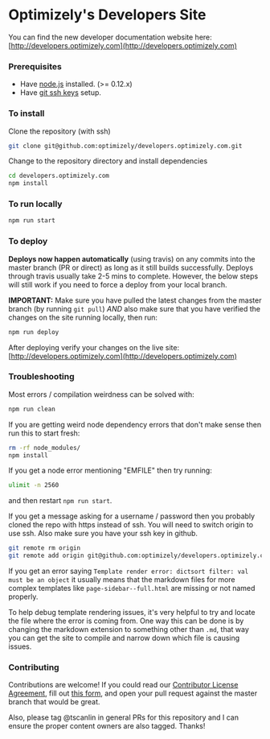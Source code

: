 # Optimizely's Developers Site
You can find the new developer documentation website here: [http://developers.optimizely.com](http://developers.optimizely.com)

### Prerequisites
- Have [node.js](https://nodejs.org/) installed. (>= 0.12.x)
- Have [git ssh keys](https://help.github.com/articles/generating-ssh-keys/) setup.

### To install

Clone the repository (with ssh)

```sh
git clone git@github.com:optimizely/developers.optimizely.com.git
```

Change to the repository directory and install dependencies

```sh
cd developers.optimizely.com
npm install
```

### To run locally

```sh
npm run start
```

### To deploy

**Deploys now happen automatically** (using travis) on any commits into the master branch (PR or direct) as long as it still builds successfully. Deploys through travis usually take 2-5 mins to complete. However, the below steps will still work if you need to force a deploy from your local branch.

**IMPORTANT:** Make sure you have pulled the latest changes from the master branch (by running `git pull`) *AND* also make sure that you have verified the changes on the site running locally, then run:

```sh
npm run deploy
```

After deploying verify your changes on the live site: [http://developers.optimizely.com](http://developers.optimizely.com)

### Troubleshooting

Most errors / compilation weirdness can be solved with:

```sh
npm run clean
```

If you are getting weird node dependency errors that don't make sense then run this to start fresh:

```sh
rm -rf node_modules/
npm install
```

If you get a node error mentioning "EMFILE" then try running:

```sh
ulimit -n 2560
```

and then restart `npm run start`.

If you get a message asking for a username / password then you probably cloned the repo with https instead of ssh. You will need to switch origin to use ssh. Also make sure you have your ssh key in github.

```sh
git remote rm origin
git remote add origin git@github.com:optimizely/developers.optimizely.com.git
```

If you get an error saying `Template render error: dictsort filter: val must be an object` it usually means that the markdown files for more complex templates like `page-sidebar--full.html` are missing or not named properly.

To help debug template rendering issues, it's very helpful to try and locate the file where the error is coming from. One way this can be done is by changing the markdown extension to something other than `.md`, that way you can get the site to compile and narrow down which file is causing issues.

### Contributing

Contributions are welcome! If you could read our [Contributor License Agreement](https://github.com/optimizely/developers.optimizely.com/blob/master/src/files/docs/OptimizelyCLA.pdf), fill out [this form](https://docs.google.com/forms/d/1jbwkDOTLOrG1461OkwC65KK8JdOcKOX7UILrsQmbgbg/viewform), and open your pull request against the master branch that would be great.

Also, please tag @tscanlin in general PRs for this repository and I can ensure the proper content owners are also tagged. Thanks!
